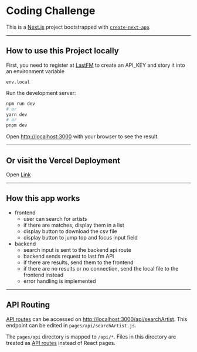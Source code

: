 # Coding Challenge

This is a [Next.js](https://nextjs.org/) project bootstrapped with [`create-next-app`](https://github.com/vercel/next.js/tree/canary/packages/create-next-app).

---

## How to use this Project locally

First, you need to register at [LastFM](https://www.last.fm/api/accounts) to create an API_KEY and story it into an environment variable

```
env.local
```

Run the development server:

```bash
npm run dev
# or
yarn dev
# or
pnpm dev
```

Open [http://localhost:3000](http://localhost:3000) with your browser to see the result.

---

## Or visit the Vercel Deployment

Open [Link](https://coding-challenge-1-robinwitt.vercel.app/)

---

## How this app works

- frontend
  - user can search for artists
  - if there are matches, display them in a list
  - display button to download the csv file
  - display button to jump top and focus input field
- backend
  - search input is sent to the backend api route
  - backend sends request to last.fm API
  - if there are results, send them to the frontend
  - if there are no results or no connection, send the local file to the frontend instead
  - error handling is implemented

---

## API Routing

[API routes](https://nextjs.org/docs/api-routes/introduction) can be accessed on [http://localhost:3000/api/searchArtist](http://localhost:3000/api/searchArtist). This endpoint can be edited in `pages/api/searchArtist.js`.

The `pages/api` directory is mapped to `/api/*`. Files in this directory are treated as [API routes](https://nextjs.org/docs/api-routes/introduction) instead of React pages.

